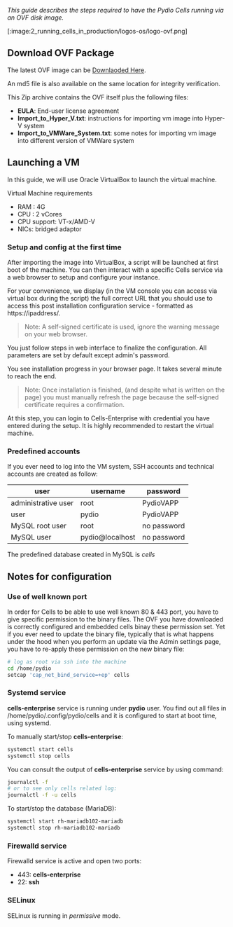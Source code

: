 _This guide describes the steps required to have the Pydio Cells running via an OVF disk image._

[:image:2_running_cells_in_production/logos-os/logo-ovf.png]

## Download OVF Package

The latest OVF image can be [Downlaoded Here](https://download.pydio.com/latest/cells-enterprise/release/{latest}/ovf/Cells-Enterprise-OVF-{latest}.zip).

An md5 file is also available on the same location for integrity verification.

This Zip archive contains the OVF itself plus the following files:

- **EULA**: End-user license agreement
- **Import_to_Hyper_V.txt**: instructions for importing vm image into Hyper-V system
- **Import_to_VMWare_System.txt**: some notes for importing vm image into different version of VMWare system

## Launching a VM

In this guide, we will use Oracle VirtualBox to launch the virtual machine.

Virtual Machine requirements

- RAM : 4G
- CPU : 2 vCores
- CPU support: VT-x/AMD-V
- NICs: bridged adaptor

### Setup and config at the first time

After importing the image into VirtualBox, a script will be launched at first boot of the machine. You can then interact with a specific Cells service via a web browser to setup and configure your instance.

For your convenience, we display (in the VM console you can access via virtual box during the script) the full correct URL that you should use to access this post installation configuration service - formatted as https://ipaddress/.

> Note: A self-signed certificate is used, ignore the warning message on your web browser.

You just follow steps in web interface to finalize the configuration. All parameters are set by default except admin's password.

You see installation progress in your browser page. It takes several minute to reach the end.

> Note: Once installation is finished, (and despite what is written on the page) you must manually refresh the page because the self-signed certificate requires a confirmation.

At this step, you can login to Cells-Enterprise with credential you have entered during the setup. It is highly recommended to restart the virtual machine.

### Predefined accounts

If you ever need to log into the VM system, SSH accounts and technical accounts are created as follow:

| user                | username        | password    |
| ------------------- | --------------- | ----------- |
| administrative user | root            | PydioVAPP   |
| user                | pydio           | PydioVAPP   |
| MySQL root user     | root            | no password |
| MySQL user          | pydio@localhost | no password |


The predefined database created in MySQL is *cells*

## Notes for configuration

### Use of well known port

In order for Cells to be able to use well known 80 & 443 port, you have to give specific permission to the binary files.
The OVF you have downloaded is correctly configured and embedded cells binay these permission set. Yet if you ever need to update the binary file, typically that is what happens under the hood when you perform an update via the Admin settings page, you have to re-apply these permission on the new binary file:

```sh
# log as root via ssh into the machine
cd /home/pydio
setcap 'cap_net_bind_service=+ep' cells
```

### Systemd service

**cells-enterprise** service is running under **pydio** user. You find out all files in /home/pydio/.config/pydio/cells and it is configured to start at boot time, using systemd.

To manually start/stop **cells-enterprise**:

```sh
systemctl start cells
systemctl stop cells
```

You can consult the output of **cells-enterprise** service by using command:

```sh
journalctl -f
# or to see only cells related log:
journalctl -f -u cells
```

To start/stop the database (MariaDB):

```sh
systemctl start rh-mariadb102-mariadb
systemctl stop rh-mariadb102-mariadb
```

### Firewalld service

Firewalld service is active and open two ports:

- 443: **cells-enterprise**
- 22: **ssh**

### SELinux

SELinux is running in *permissive* mode.
